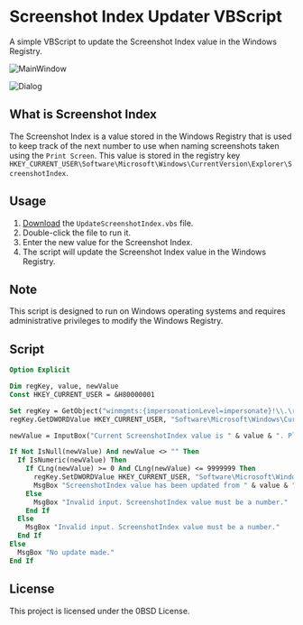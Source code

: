 # Screenshot Index Updater VBScript
A simple VBScript to update the Screenshot Index value in the Windows Registry.

![MainWindow](https://user-images.githubusercontent.com/54836559/215480076-062d6728-79c7-4c68-8b6b-fc802e59ecf7.png)

![Dialog](https://user-images.githubusercontent.com/54836559/215480088-6a620471-c8b0-4ec4-9f7d-740c8ab53579.png)


## What is Screenshot Index
The Screenshot Index is a value stored in the Windows Registry that is used to keep track of the next number to use when naming screenshots taken using the `Print Screen`. This value is stored in the registry key `HKEY_CURRENT_USER\Software\Microsoft\Windows\CurrentVersion\Explorer\ScreenshotIndex`.

## Usage
1. [Download](https://github.com/kame404/Screenshot-Index-Updater/archive/refs/heads/main.zip) the `UpdateScreenshotIndex.vbs` file.
1. Double-click the file to run it.
1. Enter the new value for the Screenshot Index.
1. The script will update the Screenshot Index value in the Windows Registry.

## Note
This script is designed to run on Windows operating systems and requires administrative privileges to modify the Windows Registry.

## Script
```vb
Option Explicit

Dim regKey, value, newValue
Const HKEY_CURRENT_USER = &H80000001

Set regKey = GetObject("winmgmts:{impersonationLevel=impersonate}!\\.\root\default:StdRegProv")
regKey.GetDWORDValue HKEY_CURRENT_USER, "Software\Microsoft\Windows\CurrentVersion\Explorer", "ScreenshotIndex", value

newValue = InputBox("Current ScreenshotIndex value is " & value & ". Please enter the new value:", "Update ScreenshotIndex", value)

If Not IsNull(newValue) And newValue <> "" Then
  If IsNumeric(newValue) Then
    If CLng(newValue) >= 0 And CLng(newValue) <= 9999999 Then
      regKey.SetDWORDValue HKEY_CURRENT_USER, "Software\Microsoft\Windows\CurrentVersion\Explorer", "ScreenshotIndex", CLng(newValue)
      MsgBox "ScreenshotIndex value has been updated from " & value & " to " & newValue & "."
    Else
      MsgBox "Invalid input. ScreenshotIndex value must be a number."
    End If
  Else
    MsgBox "Invalid input. ScreenshotIndex value must be a number."
  End If
Else
  MsgBox "No update made."
End If
```

## License
This project is licensed under the 0BSD License.

